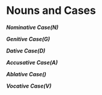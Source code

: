 # Nouns and Cases

***Nominative Case(N)***

***Genitive Case(G)***

***Dative Case(D)***

***Accusative Case(A)***

***Ablative Case()***

***Vocative Case(V)***
